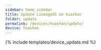 ```yaml
---
sidebar: home_sidebar
title: Update LineageOS on huashan
folder: update
permalink: /devices/huashan/update/
device: huashan
---
```

{% include templates/device_update.md %}
